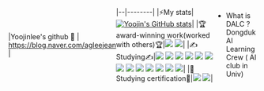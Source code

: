 

<!--
**yoojinlee-hub/yoojinlee-hub** is a ✨ _special_ ✨ repository because its `README.md` (this file) appears on your GitHub profile.
### 
Here are some ideas to get you started:

- 🔭 I’m currently working on ...
- 🌱 I’m currently learning ...
- 👯 I’m looking to collaborate on ...
- 🤔 I’m looking for help with ...
- 💬 Ask me about ...
- 📫 How to reach me: ...
- 😄 Pronouns: ...
- ⚡ Fun fact: ...
-->
|Yoojinlee's github 👋 | https://blog.naver.com/agleejean |


<!DOCTYPE html>
<html lang="ko-kr">
  <head>
    <meta charset="UTF-8" />
    <meta name="viewport" content="width=device-width, initial-scale=1.0" />
    <meta http-equiv="X-UA-Compatible" content="ie=edge" />
    <title>D-Day</title>
  </head>
  <body
    style="
      display: flex;
      flex: 1;
      align-items: center;
      justify-content: center;
      padding: 0 4px;
    "
  ></body>
  <script src="https://unpkg.com/dayjs@1.8.21/dayjs.min.js"></script>
  <script>
    const formatMap = {
      minute: "분",
      hour: "시간",
      day: "일",
      month: "개월",
      year: "년"
    };

    function spaceReplacer(str) {
      return str.replace(/-/g, " ");
    }

    window.onload = function () {
      const params = new URLSearchParams(window.location.search);
      const align = params.get("align") || "left";
      const color = params.get("color") || "black";
      const bgColor = params.get("bg-color") || "white";

      const format = params.get("format") || "month";
      const sinceDateString = params.get("since") || "2023-01-01";

      const prefix = params.get("prefix") ? params.get("prefix") + " " : "";
      const suffix = params.get("suffix") ? " " + params.get("suffix") : "";

      const since = dayjs(sinceDateString);
      const now = dayjs();
      const diff = now.diff(since, format);

      const h2 = document.createElement("h2");
      h2.setAttribute("style", `flex:1; text-align:${align}; color:${color}`);
      h2.innerText = `${spaceReplacer(prefix)}${diff}${
        formatMap[format]
      }${spaceReplacer(suffix)}`;
      document.body.append(h2);
      document.body.parentElement.setAttribute(
        "style",
        `display: flex; flex: 1; height: 100%; background-color:${bgColor};`
      );
    };
  </script>
</html>

|--|--------|
|⚡My stats|[![Yoojin's GitHub stats](https://github-readme-stats.vercel.app/api?username=yoojinlee-hub)](https://github.com/yoojinlee-hub/github-readme-stats)|
|🏆award-winning work(worked with others)🏆|<a href="https://github.com/yoojinlee-hub/NPC_Project"><img src="https://img.shields.io/badge/NPC_project(Game/RPGmaker)-7878FF?style=flat-square&logo=GitHub&logoColor=white"/></a> <a href="https://github.com/yoojinlee-hub/DALC_3_3"><img src="https://img.shields.io/badge/DALC_project(Web with AI)-28288C?style=flat-square&logo=GitHub&logoColor=white"/></a>|
|✍Studying✍|<a href="https://github.com/yoojinlee-hub/Recommended-skills_Study_by_python"><img src="https://img.shields.io/badge/AI Study-FF9CBB?style=flat-square&logo=Jupyter&logoColor=white"/></a> <a href="https://github.com/yoojinlee-hub/Practice_python"><img src="https://img.shields.io/badge/Python-FF5675?style=flat-square&logo=Python&logoColor=white"/></a> <a href="https://github.com/yoojinlee-hub/DALC_Scala"><img src="https://img.shields.io/badge/AI Study in DALC-F37626?style=flat-square&logo=Jupyter&logoColor=white"/></a> <a href="https://github.com/yoojinlee-hub/website_practice"><img src="https://img.shields.io/badge/Website-FF9614?style=flat-square&logo=HTML5&logoColor=white"/></a> <a href="https://github.com/yoojinlee-hub/Practice_Javascript"><img src="https://img.shields.io/badge/JavaScript-FFD200?style=flat-square&logo=JavaScript&logoColor=white"/></a> <a href="https://github.com/yoojinlee-hub/Practice_WebReact"><img src="https://img.shields.io/badge/WebReact-61DAFB?style=flat-square&logo=React&logoColor=white"/></a> <a href="https://github.com/yoojinlee-hub/React-youtube-clone"><img src="https://img.shields.io/badge/React_youtube_clone-61DAFB?style=flat-square&logo=React&logoColor=white"/></a> <a href="https://github.com/yoojinlee-hub/Practice_C"><img src="https://img.shields.io/badge/C-BC55EF?style=flat-square&logo=C&logoColor=white"/></a> <a href="https://github.com/yoojinlee-hub/Practice_JAVA"> <a href="https://github.com/yoojinlee-hub/Practice_Kotlin"><img src="https://img.shields.io/badge/Kotlin-9282CD?style=flat-square&logo=Kotlin&logoColor=white"/></a> <img src="https://img.shields.io/badge/Java-DD78F6?style=flat-square&logo=Java&logoColor=white"/></a> <a href="https://github.com/yoojinlee-hub/Practice_LUA"><img src="https://img.shields.io/badge/Lua-E47AE0?style=flat-square&logo=Lua&logoColor=white"/></a> <a href="https://github.com/yoojinlee-hub/Practice_SQL"><img src="https://img.shields.io/badge/SQL-4479A1?style=flat-square&logo=SQL&logoColor=white"/></a> <a href="https://github.com/yoojinlee-hub/Math_box"><img src="https://img.shields.io/badge/Git-F05032?style=flat-square&logo=Git&logoColor=white"/></a>|
|🚩Studying certification🚩|<a href="https://github.com/yoojinlee-hub/Linux_Master"><img src="https://img.shields.io/badge/Linux Master-FCC624?style=flat-square&logo=Linux&logoColor=white"/></a> <a href="https://github.com/yoojinlee-hub/networkManager_certification"><img src="https://img.shields.io/badge/networkManager-2E75B4?style=flat-square&logo=Li&logoColor=white"/></a>|
* What is DALC ? Dongduk AI Learning Crew ( AI club in Univ)
